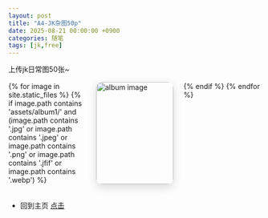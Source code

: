 ```yaml
---
layout: post
title: "A4-JK杂图50p"
date: 2025-08-21 00:00:00 +0900
categories: 随笔
tags: [jk,free]
---
```


上传jk日常图50张~

<!-- 响应式图片展示（大屏幕三张，手机一张） -->
<style>
  .gallery-responsive {
    display: grid;
    grid-template-columns: repeat(3, 1fr);  /* 默认大屏幕三张 */
    gap: 20px;
    margin: 1rem 0 2rem;
  }
  .gallery-responsive a { 
    display:block; 
    border-radius:12px; 
    overflow:hidden; 
    box-shadow:0 6px 18px rgba(0,0,0,.15); 
  }
  .gallery-responsive img { 
    width:100%; 
    height:auto; 
    object-fit:cover;
    display:block; 
  }

  /* 小屏幕（最大宽度 768px，比如手机和平板竖屏）：改成一行一张 */
  @media (max-width: 768px) {
    .gallery-responsive {
      grid-template-columns: 1fr;
    }
  }
</style>

<div class="gallery-responsive">
  {% for image in site.static_files %}
      {% if image.path contains 'assets/album1/' and 
        (image.path contains '.jpg' or 
         image.path contains '.jpeg' or 
         image.path contains '.png' or 
         image.path contains '.jfif' or 
         image.path contains '.webp') %}
      <a href="{{ site.baseurl }}{{ image.path }}" target="_blank" rel="noopener">
        <img src="{{ site.baseurl }}{{ image.path }}" alt="album image" loading="lazy">
      </a>
    {% endif %}
  {% endfor %}
</div>


- 回到主页 [点击](https://cannot5dme.github.io)
